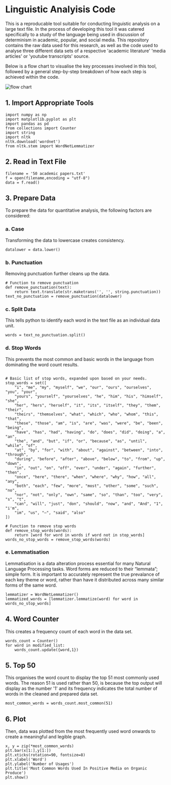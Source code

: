 # Linguistic Analyisis Code

This is a reproducable tool suitable for conducting linguistic analysis on a large text file. In the process of developing this tool it was catered specifically to a study of the language being used in discussion of determinism in academic, popular, and social media. This repository contains the raw data used for this research, as well as the code used to analyse three different data sets of a respective 'academic literature' 'media articles' or 'youtube transcripts' source.

Below is a flow chart to visualise the key processes involved in this tool, followed by a general step-by-step breakdown of how each step is achieved within the code.

![flow chart](https://github.com/user-attachments/assets/3309caa3-83c7-4b69-8623-e41c23caac77)

## 1. Import Appropriate Tools

```
import numpy as np
import matplotlib.pyplot as plt
import pandas as pd
from collections import Counter
import string
import nltk
nltk.download('wordnet')
from nltk.stem import WordNetLemmatizer
```

## 2. Read in Text File
```
filename = '50 academic papers.txt'
f = open(filename,encoding = "utf-8")
data = f.read()
```
## 3. Prepare Data
To prepare the data for quantitative analysis, the following factors are considered:
### a. Case
Transforming the data to lowercase creates consistency.
```
datalower = data.lower()
```
### b. Punctuation
Removing punctuation further cleans up the data.
```
# Function to remove punctuation
def remove_punctuation(text):
    return text.translate(str.maketrans('', '', string.punctuation))
text_no_punctuation = remove_punctuation(datalower)
```
### c. Split Data
This tells python to identify each word in the text file as an individual data unit.
```
words = text_no_punctuation.split()
```
### d. Stop Words
This prevents the most common and basic words in the language from dominating the word count results.
```

# Basic list of stop words, expanded upon based on your needs.
stop_words = set([
    "i", "me", "my", "myself", "we", "our", "ours", "ourselves", "you", "your", 
    "yours", "yourself", "yourselves", "he", "him", "his", "himself", "she", 
    "her", "hers", "herself", "it", "its", "itself", "they", "them", "their", 
    "theirs", "themselves", "what", "which", "who", "whom", "this", "that", 
    "these", "those", "am", "is", "are", "was", "were", "be", "been", "being", 
    "have", "has", "had", "having", "do", "does", "did", "doing", "a", "an", 
    "the", "and", "but", "if", "or", "because", "as", "until", "while", "of", 
    "at", "by", "for", "with", "about", "against", "between", "into", "through", 
    "during", "before", "after", "above", "below", "to", "from", "up", "down", 
    "in", "out", "on", "off", "over", "under", "again", "further", "then", 
    "once", "here", "there", "when", "where", "why", "how", "all", "any", 
    "both", "each", "few", "more", "most", "other", "some", "such", "no", 
    "nor", "not", "only", "own", "same", "so", "than", "too", "very", "s", "t", 
    "can", "will", "just", "don", "should", "now", "and", "And", "1", "i'm", 
    "im", "us", "–", "said", "also"
])

# Function to remove stop words
def remove_stop_words(words):
    return [word for word in words if word not in stop_words]
words_no_stop_words = remove_stop_words(words)
```
### e. Lemmatisation
Lemmatisation is a data alteration process essential for many Natural Language Processing tasks. Word forms are reduced to their “lemmata”; simple form. It is important to accurately represent the true prevalance of each key theme or word, rather than have it distributed across many similar forms of the same word.
```
lemmatizer = WordNetLemmatizer()
lemmatized_words = [lemmatizer.lemmatize(word) for word in words_no_stop_words]
```
## 4. Word Counter
This creates a frequency count of each word in the data set.
```
words_count = Counter()
for word in modified_list:
    words_count.update({word,1})
```
## 5. Top 50
This organises the word count to display the top 51 most commonly used words. The reason 51 is used rather than 50, is because the top output will display as the number '1' and its frequency indicates the total number of words in the cleaned and prepared data set.
```
most_common_words = words_count.most_common(51)
```

## 6. Plot
Then, data was plotted from the most frequently used word onwards to create a meaningful and legible graph.

```
x, y = zip(*most_common_words)
plt.bar(x[1:],y[1:])
plt.xticks(rotation=90, fontsize=8)
plt.xlabel('Word')
plt.ylabel('Number of Usages')
plt.title('Most Common Words Used In Positive Media on Organic Produce')
plt.show()
```
